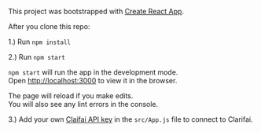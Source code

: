 This project was bootstrapped with [Create React App](https://github.com/facebook/create-react-app).

After you clone this repo:

1.) Run `npm install`

2.) Run `npm start`

  `npm start` will run the app in the development mode.<br />
  Open [http://localhost:3000](http://localhost:3000) to view it in the browser.

The page will reload if you make edits.<br />
You will also see any lint errors in the console.

3.) Add your own [Claifai API key](http://clarifai.com) in the `src/App.js` file to connect to Clarifai.

